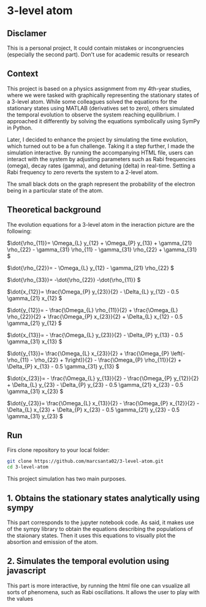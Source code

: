 # 3-level atom

## Disclamer
This is a personal project, It could contain mistakes or incongruencies (especially the second part). Don't use for academic results or research

## Context
This project is based on a physics assignment from my 4th-year studies, where we were tasked with graphically representing the stationary states of a 3-level atom. While some colleagues solved the equations for the stationary states using MATLAB (derivatives set to zero), others simulated the temporal evolution to observe the system reaching equilibrium. I approached it differently by solving the equations symbolically using SymPy in Python.

Later, I decided to enhance the project by simulating the time evolution, which turned out to be a fun challenge. Taking it a step further, I made the simulation interactive. By running the accompanying HTML file, users can interact with the system by adjusting parameters such as Rabi frequencies (omega), decay rates (gamma), and detuning (delta) in real-time. Setting a Rabi frequency to zero reverts the system to a 2-level atom.

The small black dots on the graph represent the probability of the electron being in a particular state of the atom.
## Theoretical background
The evolution equations for a 3-level atom in the ineraction picture are the following:

$\dot{\rho_{11}}=  \Omega_{L} y_{12} + \Omega_{P} y_{13} + \gamma_{21} \rho_{22} - \gamma_{31} \rho_{11} - \gamma_{31} \rho_{22} + \gamma_{31} $

$\dot{\rho_{22}}=  - \Omega_{L} y_{12} - \gamma_{21} \rho_{22} $

$\dot{\rho_{33}}=  -\dot{\rho_{22}} -\dot{\rho_{11}} $

$\dot{x_{12}}=  \frac{\Omega_{P} y_{23}}{2} - \Delta_{L} y_{12} - 0.5 \gamma_{21} x_{12} $  

$\dot{y_{12}}=  - \frac{\Omega_{L} \rho_{11}}{2} + \frac{\Omega_{L} \rho_{22}}{2} + \frac{\Omega_{P} x_{23}}{2} + \Delta_{L} x_{12} - 0.5 \gamma_{21} y_{12} $  

$\dot{x_{13}}=  - \frac{\Omega_{L} y_{23}}{2} - \Delta_{P} y_{13} - 0.5 \gamma_{31} x_{13} $  

$\dot{y_{13}}=  \frac{\Omega_{L} x_{23}}{2} + \frac{\Omega_{P} \left(- \rho_{11} - \rho_{22} + 1\right)}{2} - \frac{\Omega_{P} \rho_{11}}{2} + \Delta_{P} x_{13} - 0.5 \gamma_{31} y_{13} $  

$\dot{x_{23}}=  - \frac{\Omega_{L} y_{13}}{2} - \frac{\Omega_{P} y_{12}}{2} + \Delta_{L} y_{23} - \Delta_{P} y_{23} - 0.5 \gamma_{21} x_{23} - 0.5 \gamma_{31} x_{23} $  

$\dot{y_{23}}=  \frac{\Omega_{L} x_{13}}{2} - \frac{\Omega_{P} x_{12}}{2} - \Delta_{L} x_{23} + \Delta_{P} x_{23} - 0.5 \gamma_{21} y_{23} - 0.5 \gamma_{31} y_{23} $ 


## Run
Firs clone repository to your local folder:
```bash
git clone https://github.com/marcsanta02/3-level-atom.git
cd 3-level-atom
```

 This project simulation has two main purposes.
## 1. Obtains the stationary states analytically using sympy
This part corresponds to the jupyter notebook code. As said, it makes use of the sympy library to obtain the equations describing the populations of the staionary states. Then it uses this equations to visually plot the absortion and emission of the atom.

## 2. Simulates the temporal evolution using javascript
This part is more interactive, by running the html file one can vsualize all sorts of phenomena, such as Rabi oscillations. It allows the user to play with the values


